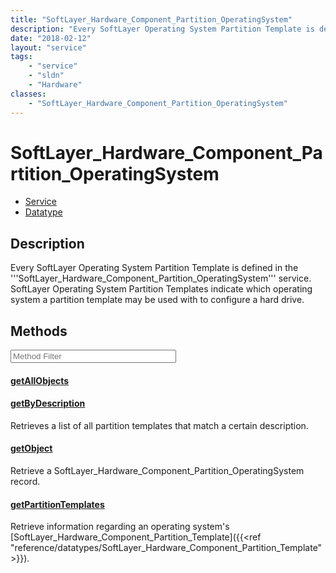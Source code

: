 ```yaml
---
title: "SoftLayer_Hardware_Component_Partition_OperatingSystem"
description: "Every SoftLayer Operating System Partition Template is defined in the '''SoftLayer_Hardware_Component_Partition_Operatin... "
date: "2018-02-12"
layout: "service"
tags:
    - "service"
    - "sldn"
    - "Hardware"
classes:
    - "SoftLayer_Hardware_Component_Partition_OperatingSystem"
---
```

# SoftLayer_Hardware_Component_Partition_OperatingSystem
<div id='service-datatype'>
    <ul id='sldn-reference-tabs'>
    <li id='service'> <a href='/reference/services/SoftLayer_Hardware_Component_Partition_OperatingSystem' >Service</a></li>    <li id='datatype'> <a href='/reference/datatypes/SoftLayer_Hardware_Component_Partition_OperatingSystem' >Datatype</a></li>
    </ul>
</div>

## Description
Every SoftLayer Operating System Partition Template is defined in the '''SoftLayer_Hardware_Component_Partition_OperatingSystem''' service. SoftLayer Operating System Partition Templates indicate which operating system a partition template may be used with to configure a hard drive. 



        
<div id="properties" class="content service-content">

## Methods

<div class="view-filters">
    <div class="clearfix">
        <div class="search-input-box">
            <input placeholder="Method Filter" onkeyup="titleSearch(inputId='edit-combine', divId='method-div', elementClass='method-row')" 
                type="text" id="edit-combine" value="" size="30" maxlength="128" class="form-text">
        </div>
    </div>
</div>

<div id="method-div">

<div class="method-row">

#### [getAllObjects](/reference/services/SoftLayer_Hardware_Component_Partition_OperatingSystem/getAllObjects)

</div>

<div class="method-row">

#### [getByDescription](/reference/services/SoftLayer_Hardware_Component_Partition_OperatingSystem/getByDescription)
Retrieves a list of all partition templates that match a certain description.
</div>

<div class="method-row">

#### [getObject](/reference/services/SoftLayer_Hardware_Component_Partition_OperatingSystem/getObject)
Retrieve a SoftLayer_Hardware_Component_Partition_OperatingSystem record.
</div>

<div class="method-row">

#### [getPartitionTemplates](/reference/services/SoftLayer_Hardware_Component_Partition_OperatingSystem/getPartitionTemplates)
Retrieve information regarding an operating system's [SoftLayer_Hardware_Component_Partition_Template]({{<ref "reference/datatypes/SoftLayer_Hardware_Component_Partition_Template">}}).
</div>
</div>

</div>

